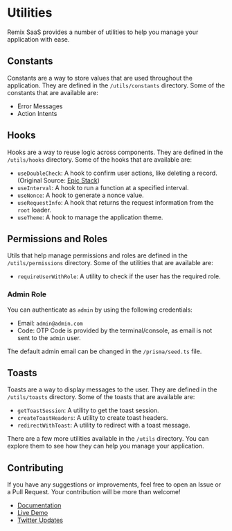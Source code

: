 # Utilities

Remix SaaS provides a number of utilities to help you manage your application with ease.

## Constants

Constants are a way to store values that are used throughout the application. They are defined in the `/utils/constants` directory. Some of the constants that are available are:

- Error Messages
- Action Intents

## Hooks

Hooks are a way to reuse logic across components. They are defined in the `/utils/hooks` directory. Some of the hooks that are available are:

- `useDoubleCheck`: A hook to confirm user actions, like deleting a record. (Original Source: [Epic Stack](github.com/epicweb-dev/epic-stack))
- `useInterval`: A hook to run a function at a specified interval.
- `useNonce`: A hook to generate a nonce value.
- `useRequestInfo`: A hook that returns the request information from the `root` loader.
- `useTheme`: A hook to manage the application theme.

## Permissions and Roles

Utils that help manage permissions and roles are defined in the `/utils/permissions` directory. Some of the utilities that are available are:

- `requireUserWithRole`: A utility to check if the user has the required role.

### Admin Role

You can authenticate as `admin` by using the following credentials:

- Email: `admin@admin.com`
- Code: OTP Code is provided by the terminal/console, as email is not sent to the `admin` user.

The default admin email can be changed in the `/prisma/seed.ts` file.

## Toasts

Toasts are a way to display messages to the user. They are defined in the `/utils/toasts` directory. Some of the toasts that are available are:

- `getToastSession`: A utility to get the toast session.
- `createToastHeaders`: A utility to create toast headers.
- `redirectWithToast`: A utility to redirect with a toast message.

There are a few more utilities available in the `/utils` directory. You can explore them to see how they can help you manage your application.

## Contributing

If you have any suggestions or improvements, feel free to open an Issue or a Pull Request. Your contribution will be more than welcome!

- [Documentation](https://github.com/dev-xo/remix-saas/tree/main/docs#getting-started)
- [Live Demo](https://remix-saas.fly.dev)
- [Twitter Updates](https://twitter.com/DanielKanem)
